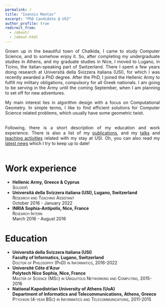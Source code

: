 ```yaml
---
permalink: /
title: "Ioannis Mantas"
excerpt: "PhD Candidate @ USI"
author_profile: true
redirect_from: 
  - /about/
  - /about.html
---
```


<div style="text-align: justify">  
<!-- 	
Grown up in the beautiful town of Chalkida, I came to study Computer Science, and oddly enough (?) to enjoy it.
So, after completing my undergraduate studies in Athens, and my graduate studies in Nice, I moved to Lugano, in Ticino, the italian-speaking part of Switzerland.
I am currently pursuing a PhD degree at Università della Svizzera italiana (USI), in the <a href="http://compgeom.inf.usi.ch">group of Prof. Papadopoulou</a>, and I spend most of my time doing research.
My main research interest lies in algorithm design with a focus on Computational Geometry.
In simple terms, I like to find efficient solutions for Computer Science related problems, which usually have some geometric twist.
When I don't work or travel, you will find me around Ticino enjoying the mountains, some wine or some polenta!<br>-->
Grown up in the beautiful town of Chalkida, I came to study Computer Science, and to somehow enjoy it.
So, after completing my undergraduate studies in Athens, and my graduate studies in Nice, I moved to Lugano, in Ticino, the italian-speaking part of Switzerland.
There I spent a few years doing research at Università della Svizzera italiana (USI), for which I was recently awarded a PhD degree.
After the PhD, I joined the Hellenic Army to fulfill my military obligations, compulsory for all Greek nationals.
I am going to be serving in the Army until the coming September, when I am planning to set off for new adventures.

My main interest lies in algorithm design with a focus on Computational Geometry.
In simple terms, I like to find efficient solutions for Computer Science related problems, which usually have some geometric twist.

<br>
Following, there is a short description of my education and work experience.
There is also a list of my <a href="https://ioannisman.github.io/publications/">publications</a>, and my <a href="https://ioannisman.github.io/talks/">talks</a> and <a href="https://ioannisman.github.io/teaching/">teaching activities</a> related with my stay at USI.
Oh, you can also read my <a href="https://ioannisman.github.io/news/">latest news</a> which I try to keep up to date!<br>
<br>
</div>



Work experience
======
- 	**Hellenic Army, Greece & Cyprus**\
  	<span style="font-variant:small-caps;">Soldier</span>\
- 	**Università della Svizzera italiana (USI), Lugano, Switzerland**\
  	<span style="font-variant:small-caps;">Research and Teaching Assistant</span>\
	October 2016 - January 2022
- 	**INRIA Sophia-Antipolis, Nice, France**\
  	<span style="font-variant:small-caps;">Research Intern</span>\
	March 2016 - August 2016



Education
======
- 	**Università della Svizzera italiana (USI)**\
  	**Faculty of Informatics, Lugano, Switzerland**\
	<span style="font-variant:small-caps;">Doctor of Philosophy (PhD) in Informatics</span>, 2016-2022
- 	**Université Côte d'Azur**\
	**Polytech Nice Sophia, Nice, France**\
	<span style="font-variant:small-caps;">Master of Science (MSc) in Ubiquitous Networking and Computing</span>, 2015-2016
- 	**National Kapodistrian University of Athens (UoA)**\
	**Department of Informatics and Telecommunications, Athens, Greece**\
	<span style="font-variant:small-caps;">Ptychion (4-year BSc) in Informatics and Telecommunications</span>, 2011-2015